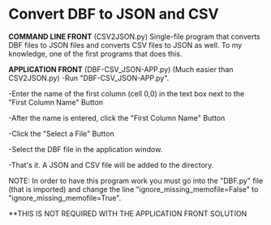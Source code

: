 # Convert DBF to JSON and CSV

**COMMAND LINE FRONT** (CSV2JSON.py)
Single-file program that converts DBF files to JSON files and converts CSV files to JSON as well.
To my knowledge, one of the first programs that does this.


**APPLICATION FRONT** (DBF-CSV_JSON-APP.py) (Much easier than CSV2JSON.py)
  -Run "DBF-CSV_JSON-APP.py".
  
  -Enter the name of the first column (cell 0,0) in the text box next to the "First Column Name" Button
  
  -After the name is entered, click the "First Column Name" Button
  
  -Click the "Select a File" Button
  
  -Select the DBF file in the application window. 
  
  -That's it. A JSON and CSV file will be added to the directory. 

NOTE:
  In order to have this program work you must go into the "DBF.py" file (that is imported) and change the line 
  "ignore_missing_memofile=False" to "ignore_missing_memofile=True".
  
  **THIS IS NOT REQUIRED WITH THE APPLICATION FRONT SOLUTION
